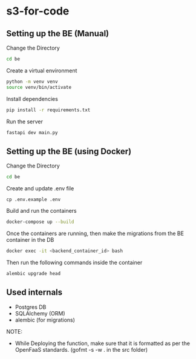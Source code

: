 # s3-for-code

## Setting up the BE (Manual)

Change the Directory
```bash
cd be
```

Create a virtual environment
```bash
python -m venv venv
source venv/bin/activate
```

Install dependencies
```bash
pip install -r requirements.txt
```

Run the server
```bash
fastapi dev main.py
```

## Setting up the BE (using Docker)

Change the Directory
```bash
cd be
```

Create and update .env file
```
cp .env.example .env
```

Build and run the containers
```bash
docker-compose up --build
```

Once the containers are running, then make the migrations from the BE container in the DB
```bash
docker exec -it <backend_container_id> bash
```
Then run the following commands inside the container
```bash
alembic upgrade head
```

## Used internals
- Postgres DB
- SQLAlchemy (ORM)
- alembic (for migrations)

NOTE: 
- While Deploying the function, make sure that it is formatted as per the OpenFaaS standards. (gofmt -s -w . in the src folder)
